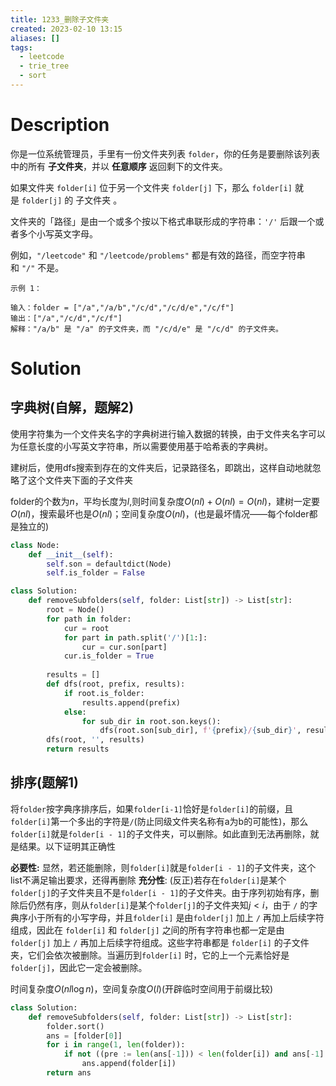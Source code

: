 ```yaml
---
title: 1233_删除子文件夹
created: 2023-02-10 13:15
aliases: []
tags:
  - leetcode 
  - trie_tree 
  - sort
---
```


# Description

你是一位系统管理员，手里有一份文件夹列表 `folder`，你的任务是要删除该列表中的所有 **子文件夹**，并以 **任意顺序** 返回剩下的文件夹。

如果文件夹 `folder[i]` 位于另一个文件夹 `folder[j]` 下，那么 `folder[i]` 就是 `folder[j]` 的 子文件夹 。

文件夹的「路径」是由一个或多个按以下格式串联形成的字符串：`'/'` 后跟一个或者多个小写英文字母。

例如，`"/leetcode"` 和 `"/leetcode/problems"` 都是有效的路径，而空字符串和 `"/"` 不是。
 
```
示例 1：

输入：folder = ["/a","/a/b","/c/d","/c/d/e","/c/f"]
输出：["/a","/c/d","/c/f"]
解释："/a/b" 是 "/a" 的子文件夹，而 "/c/d/e" 是 "/c/d" 的子文件夹。
```


# Solution

## 字典树(自解，题解2)

使用字符集为一个文件夹名字的字典树进行输入数据的转换，由于文件夹名字可以为任意长度的小写英文字符串，所以需要使用基于哈希表的字典树。

建树后，使用dfs搜索到存在的文件夹后，记录路径名，即跳出，这样自动地就忽略了这个文件夹下面的子文件夹

folder的个数为$n$，平均长度为$l$,则时间复杂度$O(nl) + O(nl) = O(nl)$，建树一定要$O(nl)$，搜索最坏也是$O(nl)$；空间复杂度$O(nl)$，(也是最坏情况——每个folder都是独立的)


```python
class Node:
    def __init__(self):
        self.son = defaultdict(Node)
        self.is_folder = False

class Solution:
    def removeSubfolders(self, folder: List[str]) -> List[str]:
        root = Node()
        for path in folder:
            cur = root
            for part in path.split('/')[1:]:
                cur = cur.son[part]
            cur.is_folder = True
            
        results = []
        def dfs(root, prefix, results):
            if root.is_folder:
                results.append(prefix)
            else:
                for sub_dir in root.son.keys():
                    dfs(root.son[sub_dir], f'{prefix}/{sub_dir}', results)
        dfs(root, '', results)
        return results
```

## 排序(题解1)

将`folder`按字典序排序后，如果`folder[i-1]`恰好是`folder[i]`的前缀，且`folder[i]`第一个多出的字符是`/`(防止同级文件夹名称有a为b的可能性)，那么`folder[i]`就是`folder[i - 1]`的子文件夹，可以删除。如此直到无法再删除，就是结果。以下证明其正确性

**必要性:** 显然，若还能删除，则`folder[i]`就是`folder[i - 1]`的子文件夹，这个list不满足输出要求，还得再删除
**充分性**: (反正)若存在`folder[i]`是某个`folder[j]`的子文件夹且不是`folder[i - 1]`的子文件夹。由于序列初始有序，删除后仍然有序，则从`folder[i]`是某个`folder[j]`的子文件夹知$j < i$，由于 `/` 的字典序小于所有的小写字母，并且`folder[i]` 是由`folder[j]` 加上 `/` 再加上后续字符组成，因此在 `folder[i]` 和 `folder[j]` 之间的所有字符串也都一定是由  `folder[j]` 加上 `/` 再加上后续字符组成。这些字符串都是 `folder[i]` 的子文件夹，它们会依次被删除。当遍历到`folder[i]` 时，它的上一个元素恰好是 `folder[j]`，因此它一定会被删除。

时间复杂度$O(nl \log n)$，空间复杂度$O(l)$(开辟临时空间用于前缀比较)

```python
class Solution:
    def removeSubfolders(self, folder: List[str]) -> List[str]:
        folder.sort()
        ans = [folder[0]]
        for i in range(1, len(folder)):
            if not ((pre := len(ans[-1])) < len(folder[i]) and ans[-1] == folder[i][:pre] and folder[i][pre] == "/"):
                ans.append(folder[i])
        return ans

```
